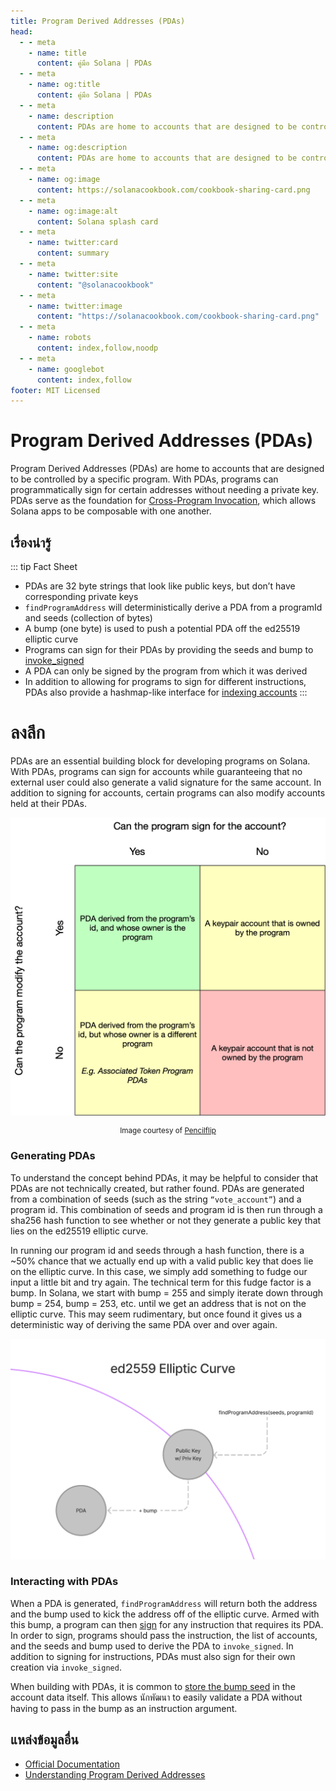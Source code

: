 ```yaml
---
title: Program Derived Addresses (PDAs)
head:
  - - meta
    - name: title
      content: คู่มือ Solana | PDAs
  - - meta
    - name: og:title
      content: คู่มือ Solana | PDAs
  - - meta
    - name: description
      content: PDAs are home to accounts that are designed to be controlled by a specific program. Learn about PDAs and more Core Concepts at The Solana cookbook.
  - - meta
    - name: og:description
      content: PDAs are home to accounts that are designed to be controlled by a specific program. Learn about PDAs and more Core Concepts at The Solana cookbook.
  - - meta
    - name: og:image
      content: https://solanacookbook.com/cookbook-sharing-card.png
  - - meta
    - name: og:image:alt
      content: Solana splash card
  - - meta
    - name: twitter:card
      content: summary
  - - meta
    - name: twitter:site
      content: "@solanacookbook"
  - - meta
    - name: twitter:image
      content: "https://solanacookbook.com/cookbook-sharing-card.png"
  - - meta
    - name: robots
      content: index,follow,noodp
  - - meta
    - name: googlebot
      content: index,follow
footer: MIT Licensed
---
```


# Program Derived Addresses (PDAs)

Program Derived Addresses (PDAs) are home to accounts that are designed to be controlled by a specific program. With PDAs, programs can programmatically sign for certain addresses without needing a private key. PDAs serve as the foundation for [Cross-Program Invocation](https://docs.solana.com/developing/programming-model/calling-between-programs#cross-program-invocations), which allows Solana apps to be composable with one another.

## เรื่องน่ารู้

::: tip Fact Sheet
- PDAs are 32 byte strings that look like public keys, but don’t have corresponding private keys
- `findProgramAddress` will deterministically derive a PDA from a programId and seeds (collection of bytes)
- A bump (one byte) is used to push a potential PDA off the ed25519 elliptic curve
- Programs can sign for their PDAs by providing the seeds and bump to [invoke_signed](https://docs.solana.com/developing/programming-model/calling-between-programs#program-signed-accounts)
- A PDA can only be signed by the program from which it was derived
- In addition to allowing for programs to sign for different instructions, PDAs also provide a hashmap-like interface for [indexing accounts](../guides/account-maps.md)
:::

# ลงลึก

PDAs are an essential building block for developing programs on Solana. With PDAs, programs can sign for accounts while guaranteeing that no external user could also generate a valid signature for the same account. In addition to signing for accounts, certain programs can also modify accounts held at their PDAs.

![Accounts matrix](./account-matrix.png)

<small style="text-align:center;display:block;">Image courtesy of <a href="https://twitter.com/pencilflip">Pencilflip</a></small>

### Generating PDAs

To understand the concept behind PDAs, it may be helpful to consider that PDAs are not technically created, but rather found. PDAs are generated from a combination of seeds (such as the string `“vote_account”`) and a program id. This combination of seeds and program id is then run through a sha256 hash function to see whether or not they generate a public key that lies on the ed25519 elliptic curve.

In running our program id and seeds through a hash function, there is a ~50% chance that we actually end up with a valid public key that does lie on the elliptic curve. In this case, we simply add something to fudge our input a little bit and try again. The technical term for this fudge factor is a bump. In Solana, we start with bump = 255 and simply iterate down through bump = 254, bump = 253, etc. until we get an address that is not on the elliptic curve. This may seem rudimentary, but once found it gives us a deterministic way of deriving the same PDA over and over again. 

![PDA on the ellipitic curve](./pda-curve.png)

### Interacting with PDAs

When a PDA is generated, `findProgramAddress` will return both the address and the bump used to kick the address off of the elliptic curve. Armed with this bump, a program can then [sign](../references/accounts.md#sign-with-a-pda) for any instruction that requires its PDA. In order to sign, programs should pass the instruction, the list of accounts, and the seeds and bump used to derive the PDA to `invoke_signed`. In addition to signing for instructions, PDAs must also sign for their own creation via `invoke_signed`.

When building with PDAs, it is common to [store the bump seed](https://github.com/solana-labs/solana-program-library/blob/78e29e9238e555967b9125799d7d420d7d12b959/token-swap/program/src/state.rs#L100) in the account data itself. This allows นักพัฒนา to easily validate a PDA without having to pass in the bump as an instruction argument.

## แหล่งข้อมูลอื่น
- [Official Documentation](https://docs.solana.com/developing/programming-model/calling-between-programs#program-derived-addresses)
- [Understanding Program Derived Addresses](https://www.brianfriel.xyz/understanding-program-derived-addresses/)
